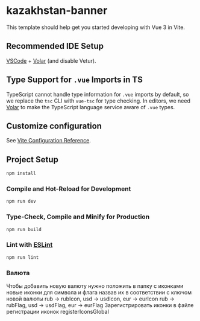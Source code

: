 # kazakhstan-banner

This template should help get you started developing with Vue 3 in Vite.

## Recommended IDE Setup

[VSCode](https://code.visualstudio.com/) + [Volar](https://marketplace.visualstudio.com/items?itemName=Vue.volar) (and disable Vetur).

## Type Support for `.vue` Imports in TS

TypeScript cannot handle type information for `.vue` imports by default, so we replace the `tsc` CLI with `vue-tsc` for type checking. In editors, we need [Volar](https://marketplace.visualstudio.com/items?itemName=Vue.volar) to make the TypeScript language service aware of `.vue` types.

## Customize configuration

See [Vite Configuration Reference](https://vite.dev/config/).

## Project Setup

```sh
npm install
```

### Compile and Hot-Reload for Development

```sh
npm run dev
```

### Type-Check, Compile and Minify for Production

```sh
npm run build
```

### Lint with [ESLint](https://eslint.org/)

```sh
npm run lint
```


### Валюта
Чтобы добавить новую валюту нужно положить в папку с иконками новые иконки для символа и флага
назвав их в соответствии с ключом новой валюты
rub -> rubIcon, usd -> usdIcon, eur -> eurIcon
rub -> rubFlag, usd -> usdFlag, eur -> eurFlag
Зарегистрировать иконки в файле регистрации иконок registerIconsGlobal

